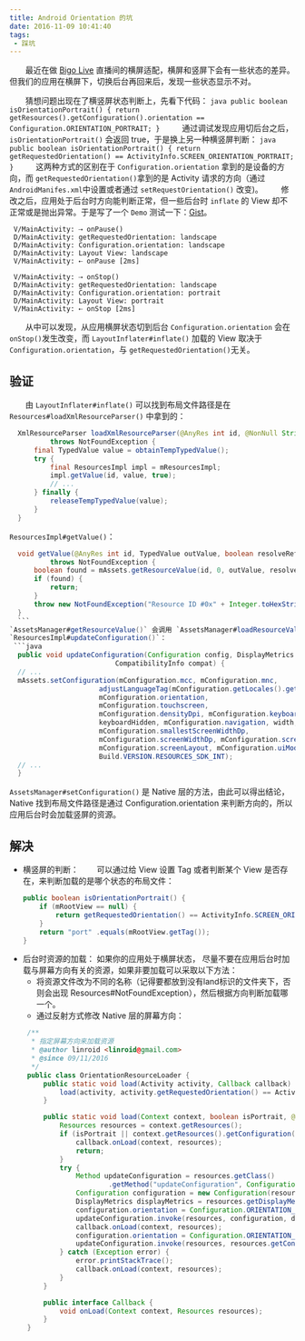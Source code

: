 ```yaml
---
title: Android Orientation 的坑
date: 2016-11-09 10:41:40
tags:
 - 踩坑
---
```

　　最近在做 [Bigo Live](http://www.bigo.sg/index_pc.html) 直播间的横屏适配，横屏和竖屏下会有一些状态的差异。但我们的应用在横屏下，切换后台再回来后，发现一些状态显示不对。
<!--more-->
　　猜想问题出现在了横竖屏状态判断上，先看下代码：
	```java
    public boolean isOrientationPortrait() {
        return getResources().getConfiguration().orientation == Configuration.ORIENTATION_PORTRAIT;
    }
	```
　　通过调试发现应用切后台之后， `isOrientationPortrait()` 会返回 true，于是换上另一种横竖屏判断：
	```java
	public boolean isOrientationPortrait() {
	    return getRequestedOrientation() == ActivityInfo.SCREEN_ORIENTATION_PORTRAIT;
	}
	```
　　这两种方式的区别在于 `Configuration.orientation` 拿到的是设备的方向，而 `getRequestedOrientation()`拿到的是 Activity 请求的方向（通过`AndroidManifes.xml`中设置或者通过 `setRequestOrientation()` 改变)。
　　修改之后，应用处于后台时方向能判断正常，但一些后台时 `inflate` 的 View 却不正常或是抛出异常。于是写了一个 `Demo` 测试一下：[Gist](https://gist.github.com/linroid/0c8086db0bcdf0abc7c1220cac4eb7da)。
```
 V/MainActivity: ⇢ onPause()
 D/MainActivity: getRequestedOrientation: landscape
 D/MainActivity: Configuration.orientation: landscape
 D/MainActivity: Layout View: landscape
 V/MainActivity: ⇠ onPause [2ms]

 V/MainActivity: ⇢ onStop()
 D/MainActivity: getRequestedOrientation: landscape
 D/MainActivity: Configuration.orientation: portrait
 D/MainActivity: Layout View: portrait
 V/MainActivity: ⇠ onStop [2ms]
```
　　从中可以发现，从应用横屏状态切到后台 `Configuration.orientation` 会在 `onStop()`发生改变，而 `LayoutInflater#inflate()` 加载的 View 取决于`Configuration.orientation`，与 `getRequestedOrientation()`无关。

## 验证
　　由 `LayoutInflater#inflate()` 可以找到布局文件路径是在 `Resources#loadXmlResourceParser()` 中拿到的：
  ```java
	XmlResourceParser loadXmlResourceParser(@AnyRes int id, @NonNull String type)
	        throws NotFoundException {
	    final TypedValue value = obtainTempTypedValue();
	    try {
	        final ResourcesImpl impl = mResourcesImpl;
	        impl.getValue(id, value, true);
	        // ...
	    } finally {
	        releaseTempTypedValue(value);
	    }
	}
  ```

`ResourcesImpl#getValue()`：
  ```java
	void getValue(@AnyRes int id, TypedValue outValue, boolean resolveRefs)
	        throws NotFoundException {
	    boolean found = mAssets.getResourceValue(id, 0, outValue, resolveRefs);
	    if (found) {
	        return;
	    }
	    throw new NotFoundException("Resource ID #0x" + Integer.toHexString(id));
	}
    ```
`AssetsManager#getResourceValue()` 会调用 `AssetsManager#loadResourceValue()`，这是一个 Native 方法，那么 Native 层是怎样获取方向的呢？
`ResourcesImpl#updateConfiguration()`：
   ```java
	public void updateConfiguration(Configuration config, DisplayMetrics metrics,
	                        CompatibilityInfo compat) {
	// ...
	mAssets.setConfiguration(mConfiguration.mcc, mConfiguration.mnc,
	                    adjustLanguageTag(mConfiguration.getLocales().get(0).toLanguageTag()),
	                    mConfiguration.orientation,
	                    mConfiguration.touchscreen,
	                    mConfiguration.densityDpi, mConfiguration.keyboard,
	                    keyboardHidden, mConfiguration.navigation, width, height,
	                    mConfiguration.smallestScreenWidthDp,
	                    mConfiguration.screenWidthDp, mConfiguration.screenHeightDp,
	                    mConfiguration.screenLayout, mConfiguration.uiMode,
	                    Build.VERSION.RESOURCES_SDK_INT);
	// ...
	}
   ```
`AssetsManager#setConfiguration()` 是 Native 层的方法，由此可以得出结论，Native 找到布局文件路径是通过 Configuration.orientation 来判断方向的，所以应用后台时会加载竖屏的资源。

## 解决
 - 横竖屏的判断：
　　可以通过给 View 设置 Tag 或者判断某个 View 是否存在，来判断加载的是哪个状态的布局文件：
	```java
	public boolean isOrientationPortrait() {
	    if (mRootView == null) {
	        return getRequestedOrientation() == ActivityInfo.SCREEN_ORIENTATION_PORTRAIT;
	    }
	    return "port" .equals(mRootView.getTag());
	}
	```
 - 后台时资源的加载：
   如果你的应用处于横屏状态， 尽量不要在应用后台时加载与屏幕方向有关的资源，如果非要加载可以采取以下方法：
   - 将资源文件改为不同的名称（记得要都放到没有land标识的文件夹下，否则会出现 Resources#NotFoundException），然后根据方向判断加载哪一个。
   - 通过反射方式修改 Native 层的屏幕方向：
   ```java
	/**
	 * 指定屏幕方向来加载资源
	 * @author linroid <linroid@gmail.com>
	 * @since 09/11/2016
	 */
	public class OrientationResourceLoader {
	    public static void load(Activity activity, Callback callback) {
	        load(activity, activity.getRequestedOrientation() == ActivityInfo.SCREEN_ORIENTATION_PORTRAIT, callback);
	    }

	    public static void load(Context context, boolean isPortrait, @NonNull Callback callback) {
	        Resources resources = context.getResources();
	        if (isPortrait || context.getResources().getConfiguration().orientation == Configuration.ORIENTATION_LANDSCAPE) {
	            callback.onLoad(context, resources);
	            return;
	        }
	        try {
	            Method updateConfiguration = resources.getClass()
	                    .getMethod("updateConfiguration", Configuration.class, DisplayMetrics.class);
	            Configuration configuration = new Configuration(resources.getConfiguration());
	            DisplayMetrics displayMetrics = resources.getDisplayMetrics();
	            configuration.orientation = Configuration.ORIENTATION_LANDSCAPE;
	            updateConfiguration.invoke(resources, configuration, displayMetrics);
	            callback.onLoad(context, resources);
	            configuration.orientation = Configuration.ORIENTATION_PORTRAIT;
	            updateConfiguration.invoke(resources, resources.getConfiguration(), displayMetrics);
	        } catch (Exception error) {
	            error.printStackTrace();
	            callback.onLoad(context, resources);
	        }
	    }

	    public interface Callback {
	        void onLoad(Context context, Resources resources);
	    }
	}
   ```